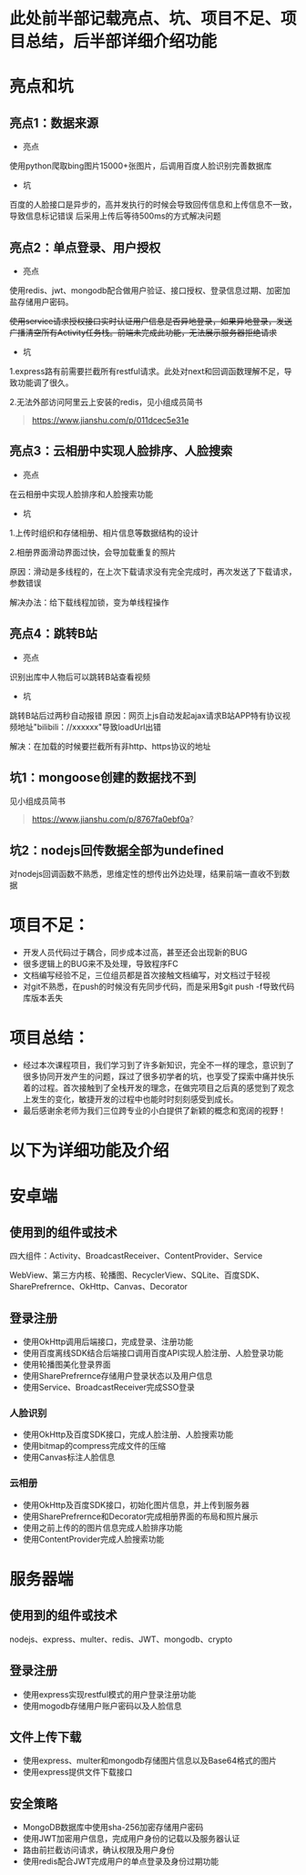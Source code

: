 # 此处前半部记载亮点、坑、项目不足、项目总结，后半部详细介绍功能
# 亮点和坑
## 亮点1：数据来源
- 亮点

使用python爬取bing图片15000+张图片，后调用百度人脸识别完善数据库
- 坑

百度的人脸接口是异步的，高并发执行的时候会导致回传信息和上传信息不一致，导致信息标记错误
后采用上传后等待500ms的方式解决问题

## 亮点2：单点登录、用户授权
- 亮点

使用redis、jwt、mongodb配合做用户验证、接口授权、登录信息过期、加密加盐存储用户密码。

~~使用service请求授权接口实时认证用户信息是否异地登录，如果异地登录，发送广播清空所有Activity任务栈。前端未完成此功能，无法展示服务器拒绝请求~~

- 坑

1.express路有前需要拦截所有restful请求。此处对next和回调函数理解不足，导致功能调了很久。

2.无法外部访问阿里云上安装的redis，见小组成员简书
> https://www.jianshu.com/p/011dcec5e31e

## 亮点3：云相册中实现人脸排序、人脸搜索
- 亮点

在云相册中实现人脸排序和人脸搜索功能
- 坑

1.上传时组织和存储相册、相片信息等数据结构的设计

2.相册界面滑动界面过快，会导加载重复的照片

原因：滑动是多线程的，在上次下载请求没有完全完成时，再次发送了下载请求，参数错误

解决办法：给下载线程加锁，变为单线程操作
## 亮点4：跳转B站
- 亮点

识别出库中人物后可以跳转B站查看视频
- 坑

跳转B站后过两秒自动报错
原因：网页上js自动发起ajax请求B站APP特有协议视频地址"bilibili：//xxxxxx"导致loadUrl出错

解决：在加载的时候要拦截所有非http、https协议的地址

## 坑1：mongoose创建的数据找不到
见小组成员简书
> https://www.jianshu.com/p/8767fa0ebf0a?

## 坑2：nodejs回传数据全部为undefined

对nodejs回调函数不熟悉，思维定性的想传出外边处理，结果前端一直收不到数据



# 项目不足：
- 开发人员代码过于耦合，同步成本过高，甚至还会出现新的BUG
- 很多逻辑上的BUG来不及处理，导致程序FC
- 文档编写经验不足，三位组员都是首次接触文档编写，对文档过于轻视
- 对git不熟悉，在push的时候没有先同步代码，而是采用$git push -f导致代码库版本丢失
# 项目总结：
- 经过本次课程项目，我们学习到了许多新知识，完全不一样的理念，意识到了很多协同开发产生的问题，踩过了很多初学者的坑，也享受了探索中痛并快乐着的过程。首次接触到了全栈开发的理念，在做完项目之后真的感觉到了观念上发生的变化，敏捷开发的过程中也能时时刻刻感受到成长。
- 最后感谢余老师为我们三位跨专业的小白提供了新颖的概念和宽阔的视野！

# 以下为详细功能及介绍
# 安卓端

## 使用到的组件或技术
四大组件：Activity、BroadcastReceiver、ContentProvider、Service

WebView、第三方内核、轮播图、RecyclerView、SQLite、百度SDK、SharePrefrernce、OkHttp、Canvas、Decorator	

## 登录注册
- 使用OkHttp调用后端接口，完成登录、注册功能
- 使用百度离线SDK结合后端接口调用百度API实现人脸注册、人脸登录功能
- 使用轮播图美化登录界面
- 使用SharePrefrernce存储用户登录状态以及用户信息
- 使用Service、BroadcastReceiver完成SSO登录

### 人脸识别
- 使用OkHttp及百度SDK接口，完成人脸注册、人脸搜索功能
- 使用bitmap的compress完成文件的压缩
- 使用Canvas标注人脸信息

### 云相册
- 使用OkHttp及百度SDK接口，初始化图片信息，并上传到服务器
- 使用SharePrefrernce和Decorator完成相册界面的布局和照片展示
- 使用之前上传的的图片信息完成人脸排序功能
- 使用ContentProvider完成人脸搜索功能

# 服务器端
## 使用到的组件或技术
nodejs、express、multer、redis、JWT、mongodb、crypto

## 登录注册
- 使用express实现restful模式的用户登录注册功能
- 使用mogodb存储用户账户密码以及人脸信息

## 文件上传下载
- 使用express、multer和mongodb存储图片信息以及Base64格式的图片
- 使用express提供文件下载接口

## 安全策略
- MongoDB数据库中使用sha-256加密存储用户密码
- 使用JWT加密用户信息，完成用户身份的记载以及服务器认证
- 路由前拦截访问请求，确认权限及用户身份
- 使用redis配合JWT完成用户的单点登录及身份过期功能

